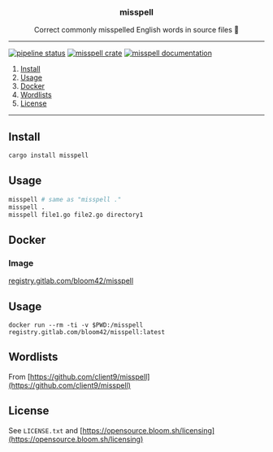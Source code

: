 <p align="center">
  <h3 align="center">misspell</h3>
  <p align="center">Correct commonly misspelled English words in source files 📖</p>
</p>

--------

[![pipeline status](https://gitlab.com/bloom42/misspell/badges/master/pipeline.svg)](https://gitlab.com/bloom42/misspell/commits/master)
[![misspell crate](https://img.shields.io/crates/v/misspell.svg)](https://crates.io/crates/misspell)
[![misspell documentation](https://docs.rs/misspell/badge.svg)](https://docs.rs/misspell)


1. [Install](#install)
2. [Usage](#usage)
3. [Docker](#docker)
4. [Wordlists](#wordlists)
5. [License](#license)

-------------------

## Install

```bash
cargo install misspell
```


## Usage

```bash
misspell # same as "misspell ."
misspell .
misspell file1.go file2.go directory1
```

## Docker

### Image

[registry.gitlab.com/bloom42/misspell](https://gitlab.com/bloom42/misspell/container_registry)

## Usage

```
docker run --rm -ti -v $PWD:/misspell registry.gitlab.com/bloom42/misspell:latest
```

## Wordlists

From [https://github.com/client9/misspell](https://github.com/client9/misspell)


## License

See `LICENSE.txt` and [https://opensource.bloom.sh/licensing](https://opensource.bloom.sh/licensing)
